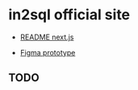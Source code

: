 # in2sql official site

- [README next.js](./docs/README.next.js.md)

- [Figma prototype](https://www.figma.com/file/BZiXYDRekkXY5zqRd3IX3M/in2sql?node-id=25%3A154&mode=dev)

## TODO
